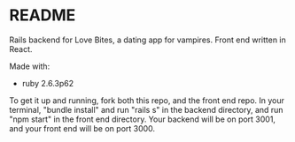 # README

Rails backend for Love Bites, a dating app for vampires. Front end written in React.

Made with:
* ruby 2.6.3p62

To get it up and running, fork both this repo, and the front end repo. In your terminal, "bundle install" and run "rails s" in the backend directory, and run "npm start" in the front end directory. Your backend will be on port 3001, and your front end will be on port 3000.
